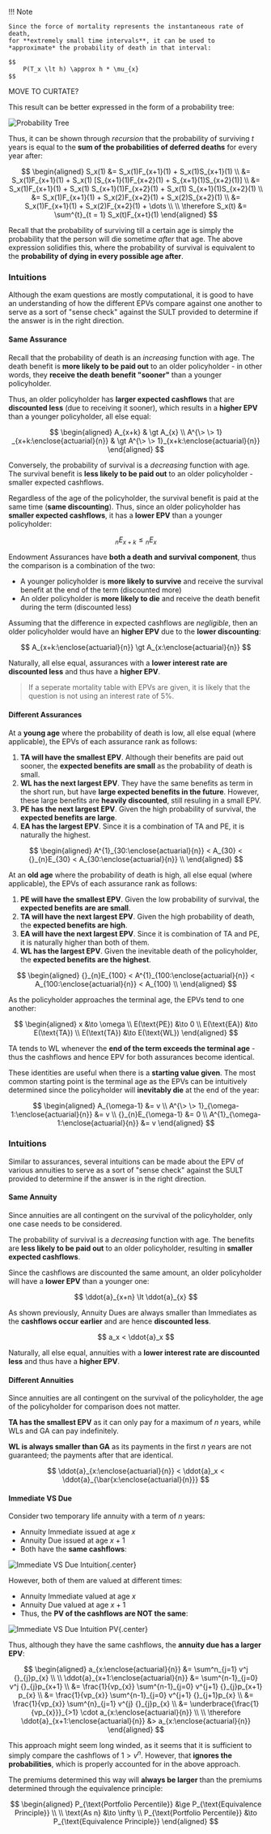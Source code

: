 !!! Note

    Since the force of mortality represents the instantaneous rate of death,
    for **extremely small time intervals**, it can be used to *approximate* the probability of death in that interval:

    $$
        P(T_x \lt h) \approx h * \mu_{x}
    $$

MOVE TO CURTATE?

This result can be better expressed in the form of a probability tree:

<!-- Self Made -->
![Probability Tree](Assets/1.%20Survival%20Models.md/Probability%20Tree.png)

Thus, it can be shown through *recursion* that the probability of surviving $t$ years is equal to the **sum of the probabilities of deferred deaths** for every year after:

$$
\begin{aligned}
    S_x(1)
    &= S_x(1)F_{x+1}(1) + S_x(1)S_{x+1}(1) \\
    &= S_x(1)F_{x+1}(1) + S_x(1) [S_{x+1}(1)F_{x+2}(1) + S_{x+1}(1)S_{x+2}(1)] \\
    &= S_x(1)F_{x+1}(1) + S_x(1) S_{x+1}(1)F_{x+2}(1) + S_x(1) S_{x+1}(1)S_{x+2}(1) \\
    &= S_x(1)F_{x+1}(1) + S_x(2)F_{x+2}(1) + S_x(2)S_{x+2}(1) \\
    &= S_x(1)F_{x+1}(1) + S_x(2)F_{x+2}(1) + \dots \\
    \\
    \therefore S_x(t) &= \sum^{t}_{t = 1} S_x(t)F_{x+t}(1)
\end{aligned}
$$

Recall that the probability of surviving till a certain age is simply the probability that the person will die sometime *after* that age. The above expression solidifies this, where the probability of survival is equivalent to the **probability of dying in every possible age after**.


### **Intuitions**

Although the exam questions are mostly computational, it is good to have an understanding of how the different EPVs compare against one another to serve as a sort of "sense check" against the SULT provided to determine if the answer is in the right direction.

#### **Same Assurance**

Recall that the probability of death is an *increasing* function with age. The death benefit is **more likely to be paid out** to an older policyholder - in other words, they **receive the death benefit "sooner"** than a younger policyholder.

Thus, an older policyholder has **larger expected cashflows** that are **discounted less** (due to receiving it sooner), which results in a **higher EPV** than a younger policyholder, all else equal:

$$
\begin{aligned}
    A_{x+k} & \gt A_{x} \\
    A^{\> \> 1} _{x+k:\enclose{actuarial}{n}} & \gt A^{\> \> 1}_{x+k:\enclose{actuarial}{n}}
\end{aligned}
$$

Conversely, the probability of survival is a *decreasing* function with age. The survival benefit is **less likely to be paid out** to an older policyholder - smaller expected cashflows.

Regardless of the age of the policyholder, the survival benefit is paid at the same time (**same discounting**). Thus, since an older policyholder has **smaller expected cashflows**, it has a **lower EPV** than a younger policyholder:

$$
    {}_{n}E_{x+k} \le {}_{n}E_{x}
$$

Endowment Assurances have **both a death and survival component**, thus the comparison is a combination of the two:

* A younger policyholder is **more likely to survive** and receive the survival benefit at the end of the term (discounted more)
* An older policyholder is **more likely to die** and receive the death benefit during the term (discounted less)

Assuming that the difference in expected cashflows are *negligible*, then an older policyholder would have an **higher EPV** due to the **lower discounting**:

$$
    A_{x+k:\enclose{actuarial}{n}} \gt A_{x:\enclose{actuarial}{n}}
$$

Naturally, all else equal, assurances with a **lower interest rate are discounted less** and thus have a **higher EPV**.

> If a seperate mortality table with EPVs are given, it is likely that the question is not using an interest rate of 5%.

#### **Different Assurances**

At a **young age** where the probability of death is low, all else equal (where applicable), the EPVs of each assurance rank as follows:

1. **TA will have the smallest EPV**. Although their benefits are paid out sooner, the **expected benefits are small** as the probability of death is small.
2. **WL has the next largest EPV**. They have the same benefits as term in the short run, but have **large expected benefits in the future**. However, these large benefits are **heavily discounted**, still resuling in a small EPV.
3. **PE has the next largest EPV**. Given the high probability of survival, the **expected benefits are large**.
4. **EA has the largest EPV**. Since it is a combination of TA and PE, it is naturally the highest.

$$
\begin{aligned}
    A^{1}_{30:\enclose{actuarial}{n}} < A_{30} < {}_{n}E_{30} < A_{30:\enclose{actuarial}{n}} \\
\end{aligned}
$$

At an **old age** where the probability of death is high, all else equal (where applicable), the EPVs of each assurance rank as follows:

1. **PE will have the smallest EPV**. Given the low probability of survival, the **expected benefits are are small**.
2. **TA will have the next largest EPV**. Given the high probability of death, the **expected benefits are high**.
3. **EA will have the next largest EPV**. Since it is combination of TA and PE, it is naturally higher than both of them.
4. **WL has the largest EPV**. Given the inevitable death of the policyholder, the **expected benefits are the highest**.

$$
\begin{aligned}
    {}_{n}E_{100} < A^{1}_{100:\enclose{actuarial}{n}} < A_{100:\enclose{actuarial}{n}} < A_{100} \\
\end{aligned}
$$

As the policyholder approaches the terminal age, the EPVs tend to one another:

$$
\begin{aligned}
    x &\to \omega \\
    E(\text{PE}) &\to 0 \\
    E(\text{EA}) &\to E(\text{TA}) \\
    E(\text{TA}) &\to E(\text{WL})
\end{aligned}
$$

TA tends to WL whenever the **end of the term exceeds the terminal age** - thus the cashflows and hence EPV for both assurances become identical.

These identities are useful when there is a **starting value given**. The most common starting point is the terminal age as the EPVs can be intuitively determined since the policyholder will **inevitably die** at the end of the year:

$$
\begin{aligned}
    A_{\omega-1} &= v \\
    A^{\> \> 1}_{\omega-1:\enclose{actuarial}{n}} &= v \\
    {}_{n}E_{\omega-1} &= 0 \\
    A^{1}_{\omega-1:\enclose{actuarial}{n}} &= v
\end{aligned}
$$

### **Intuitions**

Similar to assurances, several intuitions can be made about the EPV of various annuities to serve as a sort of "sense check" against the SULT provided to determine if the answer is in the right direction.

#### **Same Annuity**

Since annuities are all contingent on the survival of the policyholder, only one case needs to be considered.

The probability of survival is a *decreasing* function with age. The benefits are **less likely to be paid out** to an older policyholder, resulting in **smaller expected cashflows**.

Since the cashflows are discounted the same amount, an older policyholder will have a **lower EPV** than a younger one:

$$
    \ddot{a}_{x+n} \lt \ddot{a}_{x}
$$

As shown previously, Annuity Dues are always smaller than Immediates as the **cashflows occur earlier** and are hence **discounted less**.

$$
    a_x < \ddot{a}_x
$$

Naturally, all else equal, annuities with a **lower interest rate are discounted less** and thus have a **higher EPV**.

#### **Different Annuities**

Since annuities are all contingent on the survival of the policyholder, the age of the policyholder for comparison does not matter.

**TA has the smallest EPV** as it can only pay for a maximum of $n$ years, while WLs and GA can pay indefinitely.

**WL is always smaller than GA** as its payments in the first $n$ years are not guaranteed; the payments after that are identical.

$$
    \ddot{a}_{x:\enclose{actuarial}{n}} < \ddot{a}_x < \ddot{a}_{\bar{x:\enclose{actuarial}{n}}}
$$

#### **Immediate VS Due**

Consider two temporary life annuity with a term of $n$ years:

* Annuity Immediate issued at age $x$
* Annuity Due issued at age $x+1$
* Both have the **same cashflows**:

<!-- Self Made -->
![Immediate VS Due Intuition](Assets/4.%20Life%20Annuities.md/Immediate%20VS%20Due%20Intuition.png){.center}

However, both of them are valued at different times:

* Annuity Immediate valued at age $x$
* Annuity Due valued at age $x+1$
* Thus, the **PV of the cashflows are NOT the same**:

<!-- Self Made -->
![Immediate VS Due Intuition PV](Assets/4.%20Life%20Annuities.md/Immediate%20VS%20Due%20Intuition%20PV.png){.center}

Thus, although they have the same cashflows, the **annuity due has a larger EPV**:

$$
\begin{aligned}
    a_{x:\enclose{actuarial}{n}} &= \sum^n_{j=1} v^j {}_{j}p_{x} \\
    \\
    \ddot{a}_{x+1:\enclose{actuarial}{n}}
    &= \sum^{n-1}_{j=0} v^j {}_{j}p_{x+1} \\
    &= \frac{1}{vp_{x}} \sum^{n-1}_{j=0} v^{j+1} {}_{j}p_{x+1} p_{x} \\
    &= \frac{1}{vp_{x}} \sum^{n-1}_{j=0} v^{j+1} {}_{j+1}p_{x} \\
    &= \frac{1}{vp_{x}} \sum^{n}_{j=1} v^{j} {}_{j}p_{x} \\
    &= \underbrace{\frac{1}{vp_{x}}}_{>1} \cdot  a_{x:\enclose{actuarial}{n}} \\
    \\
    \therefore \ddot{a}_{x+1:\enclose{actuarial}{n}} &> a_{x:\enclose{actuarial}{n}}
\end{aligned}
$$

This approach might seem long winded, as it seems that it is sufficient to simply compare the cashflows of $1 > v^n$. However, that **ignores the probabilities**, which is properly accounted for in the above approach.

The premiums determined this way will **always be larger** than the premiums determined through the equivalence principle:

$$
\begin{aligned}
    P_{\text{Portfolio Percentile}} &\ge P_{\text{Equivalence Principle}} \\
    \\
    \text{As n} &\to \infty \\
    P_{\text{Portfolio Percentile}} &\to P_{\text{Equivalence Principle}}
\end{aligned}
$$

<!-- Why? -->
